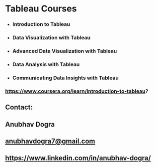 # Tableau Courses

- ### Introduction to Tableau
- ### Data Visualization with Tableau
- ### Advanced Data Visualization with Tableau
- ### Data Analysis with Tableau
- ### Communicating Data Insights with Tableau

### https://www.coursera.org/learn/introduction-to-tableau?

## Contact:

## Anubhav Dogra

## anubhavdogra7@gmail.com

## https://www.linkedin.com/in/anubhav-dogra/
